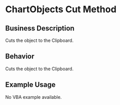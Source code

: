# ChartObjects Cut Method

## Business Description
Cuts the object to the Clipboard.

## Behavior
Cuts the object to the Clipboard.

## Example Usage
No VBA example available.